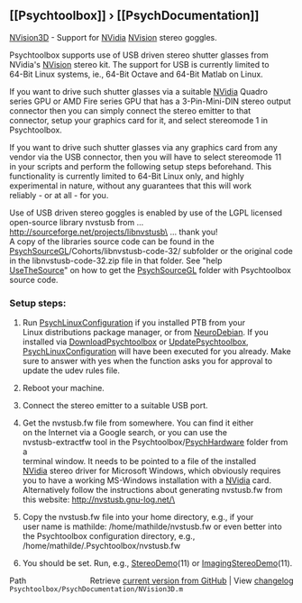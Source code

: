 ## [[Psychtoolbox]] &#8250; [[PsychDocumentation]]

[NVision3D](NVision3D) - Support for [NVidia](NVidia) [NVision](NVision) stereo goggles.  
  
Psychtoolbox supports use of USB driven stereo shutter glasses from  
NVidia's [NVision](NVision) stereo kit. The support for USB is currently limited to  
64-Bit Linux systems, ie., 64-Bit Octave and 64-Bit Matlab on Linux.  
  
If you want to drive such shutter glasses via a suitable [NVidia](NVidia) Quadro  
series GPU or AMD Fire series GPU that has a 3-Pin-Mini-DIN stereo output  
connector then you can simply connect the stereo emitter to that  
connector, setup your graphics card for it, and select stereomode 1 in  
Psychtoolbox.  
  
If you want to drive such shutter glasses via any graphics card from any  
vendor via the USB connector, then you will have to select stereomode 11  
in your scripts and perform the following setup steps beforehand. This  
functionality is currently limited to 64-Bit Linux only, and highly  
experimental in nature, without any guarantees that this will work  
reliably - or at all - for you.  
  
Use of USB driven stereo goggles is enabled by use of the LGPL licensed  
open-source library nvstusb from ...  
<http://sourceforge.net/projects/libnvstusb\> ... thank you!  
A copy of the libraries source code can be found in the  
[PsychSourceGL](PsychSourceGL)/Cohorts/libnvstusb-code-32/ subfolder or the original code  
in the libnvstusb-code-32.zip file in that folder. See "help  
[UseTheSource](UseTheSource)" on how to get the [PsychSourceGL](PsychSourceGL) folder with Psychtoolbox  
source code.  
  
  
### Setup steps:  
  
1. Run [PsychLinuxConfiguration](PsychLinuxConfiguration) if you installed PTB from your  
   Linux distributions package manager, or from [NeuroDebian](NeuroDebian). If you  
   installed via [DownloadPsychtoolbox](DownloadPsychtoolbox) or [UpdatePsychtoolbox](UpdatePsychtoolbox),  
   [PsychLinuxConfiguration](PsychLinuxConfiguration) will have been executed for you already. Make  
   sure to answer with yes when the function asks you for approval to  
   update the udev rules file.  
  
2. Reboot your machine.  
  
3. Connect the stereo emitter to a suitable USB port.  
  
4. Get the nvstusb.fw file from somewhere. You can find it either  
   on the Internet via a Google search, or you can use the  
   nvstusb-extractfw tool in the Psychtoolbox/[PsychHardware](PsychHardware) folder from a  
   terminal window. It needs to be pointed to a file of the installed  
   [NVidia](NVidia) stereo driver for Microsoft Windows, which obviously requires  
   you to have a working MS-Windows installation with a [NVidia](NVidia) card.  
   Alternatively follow the instructions about generating nvstusb.fw from  
   this website: <http://nvstusb.gnu-log.net/\>  
  
5. Copy the nvstusb.fw file into your home directory, e.g., if your  
   user name is mathilde: /home/mathilde/nvstusb.fw or even better into  
   the Psychtoolbox configuration directory, e.g.,  
   /home/mathilde/.Psychtoolbox/nvstusb.fw  
  
6. You should be set. Run, e.g., [StereoDemo](StereoDemo)(11) or [ImagingStereoDemo](ImagingStereoDemo)(11).  
  




<div class="code_header" style="text-align:right;">
  <span style="float:left;">Path&nbsp;&nbsp;</span> <span class="counter">Retrieve <a href=
  "https://raw.github.com/Psychtoolbox-3/Psychtoolbox-3/beta/Psychtoolbox/PsychDocumentation/NVision3D.m">current version from GitHub</a> | View <a href=
  "https://github.com/Psychtoolbox-3/Psychtoolbox-3/commits/beta/Psychtoolbox/PsychDocumentation/NVision3D.m">changelog</a></span>
</div>
<div class="code">
  <code>Psychtoolbox/PsychDocumentation/NVision3D.m</code>
</div>

